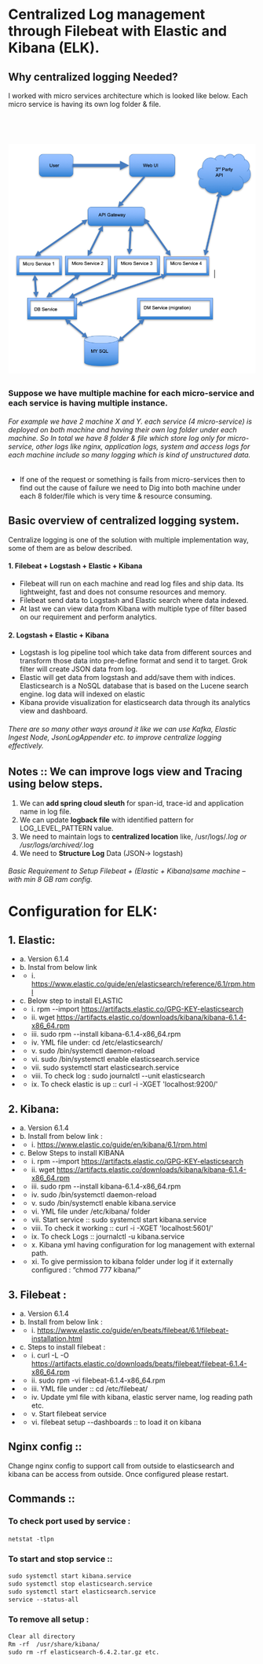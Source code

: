 # Centralized Log management through Filebeat with Elastic and Kibana (ELK).

## Why centralized logging Needed?

I worked with micro services architecture which is looked like below. Each micro service is having its own log folder & file.

<h1 align="center">
  <br>
  <img src="https://github.com/jaykishanstax/ELK/blob/master/Image/micro_service_Arc.png">
</h1>

### Suppose we have multiple machine for each micro-service and each service is having multiple instance. 
###### For example we have 2 machine X and Y. each service (4 micro-service) is deployed on both machine and having their own log folder under each machine. So In total we have 8 folder & file which store log only for micro-service, other logs like nginx, application logs, system and access logs for each machine include so many logging which is kind of unstructured data. 

- If one of the request or something is fails from micro-services then to find out the cause of failure we need to Dig into both machine under each 8 folder/file which is very time & resource consuming. 

## Basic overview of centralized logging system.

Centralize logging is one of the solution with multiple implementation way, some of them are as below described.

#### 1.	Filebeat + Logstash + Elastic + Kibana
-	Filebeat will run on each machine and read log files and ship data. Its lightweight, fast and does not consume resources and memory.
-	Filebeat send data to Logstash and Elastic search where data indexed.
-	At last we can view data from Kibana with multiple type of filter based on our requirement and perform analytics.

#### 2.	Logstash + Elastic + Kibana
-	Logstash is log pipeline tool which take data from different sources and transform those data into pre-define format and send it to target. Grok filter will create JSON data from log.
-	Elastic will get data from logstash and add/save them with indices. Elasticsearch is a NoSQL database that is based on the Lucene search engine. log data will indexed on elastic
-	Kibana provide visualization for elasticsearch data through its analytics view and dashboard.

###### There are so many other ways around it like we can use Kafka, Elastic Ingest Node, JsonLogAppender etc. to improve centralize logging effectively.  


## Notes :: We can improve logs view and Tracing using below steps.  

1.	We can **add spring cloud sleuth** for span-id, trace-id and application name in log file.
2.	We can update **logback file** with identified pattern for LOG_LEVEL_PATTERN value. 
3.	We need to maintain logs to **centralized location** like,  /usr/logs/*.log or /usr/logs/archived/*.log 
4.	We need to **Structure Log** Data (JSON→ logstash)

###### Basic Requirement to Setup Filebeat + (Elastic + Kibana)same machine – with min 8 GB ram config.   





# Configuration for  ELK: 

## 1.	Elastic:  
- a.	Version 6.1.4
- b.	Instal from below link 
- - i.	https://www.elastic.co/guide/en/elasticsearch/reference/6.1/rpm.html
- c.	Below step to install ELASTIC 
- - i.	rpm --import https://artifacts.elastic.co/GPG-KEY-elasticsearch
- - ii.	wget https://artifacts.elastic.co/downloads/kibana/kibana-6.1.4-x86_64.rpm
- - iii.	sudo rpm --install kibana-6.1.4-x86_64.rpm
- - iv.	YML file under:  cd /etc/elasticsearch/
- - v.	sudo /bin/systemctl daemon-reload
- - vi.	sudo /bin/systemctl enable elasticsearch.service
- - vii.	sudo systemctl start elasticsearch.service
- - viii.	To check log : sudo journalctl --unit elasticsearch
- - ix.	To check elastic is up :: curl -i -XGET 'localhost:9200/'


## 2.	Kibana: 
- a.	Version 6.1.4
- b.	Install from below link :
- - i.	https://www.elastic.co/guide/en/kibana/6.1/rpm.html
- c.	Below Steps to install KIBANA
- - i.	 rpm --import https://artifacts.elastic.co/GPG-KEY-elasticsearch
- - ii.	wget https://artifacts.elastic.co/downloads/kibana/kibana-6.1.4-x86_64.rpm
- - iii.	sudo rpm --install kibana-6.1.4-x86_64.rpm
- - iv.	sudo /bin/systemctl daemon-reload
- - v.	sudo /bin/systemctl enable kibana.service
- - vi.	YML file under /etc/kibana/ folder
- - vii.	Start service :: sudo systemctl start kibana.service
- - viii.	To check it working :: curl -i -XGET 'localhost:5601/'
- - ix.	To check Logs :: journalctl -u kibana.service
- - x.	Kibana yml having configuration for log management with external path.
- - xi.	To give permission to kibana folder under log if it externally configured : “chmod 777 kibana/”


## 3.	Filebeat : 
- a.	Version 6.1.4
- b.	Install from below link : 
- - i.	https://www.elastic.co/guide/en/beats/filebeat/6.1/filebeat-installation.html
- c.	Steps to install filebeat :
- - i.	curl -L -O https://artifacts.elastic.co/downloads/beats/filebeat/filebeat-6.1.4-x86_64.rpm
- - ii.	sudo rpm -vi filebeat-6.1.4-x86_64.rpm
- - iii.	YML file under :: cd /etc/filebeat/
- - iv.	Update yml file with kibana, elastic server name, log reading path etc. 
- - v.	Start filebeat service
- - vi.	filebeat setup --dashboards :: to load it on kibana


## Nginx config :: 
Change nginx config to support call from outside to elasticsearch and kibana can be access from outside. Once configured please restart. 

## Commands ::

### To check port used by service :
``` netstat -tlpn ```

### To start and stop service ::
``` sudo systemctl stop kibana.service
sudo systemctl start kibana.service
sudo systemctl stop elasticsearch.service
sudo systemctl start elasticsearch.service
service --status-all
```

### To remove all setup :
``` yum remove kibana
Clear all directory 
Rm -rf  /usr/share/kibana/
sudo rm -rf elasticsearch-6.4.2.tar.gz etc.
```
